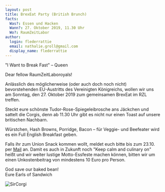 ```yaml
---
layout: post
title: BrexEat Party (British Brunch)
facts:
  Was?: Essen und Hacken
  Wann?: 27. Oktober 2019, 11.30 Uhr
  Wo?: RaumZeitLabor
author:
  login: flederrattie
  email: nathalie.groll@gmail.com
  display_name: flederrattie
---
```


"I Want to Break Fast" – Queen

Dear fellow RaumZeitLaboroyals!

Anlässlich des möglicherweise (oder auch doch noch nicht) bevorstehenden EU-Austritts des Vereinigten Königreichs, wollen wir uns am Sonntag, den 27. Oktober 2019 zum gemeinsamen BrexEat im RZL treffen.

Steckt eure schönste Tudor-Rose-Spiegeleibrosche ans Jäckchen und sattelt die Corgis, denn ab 11.30 Uhr gibt es nicht nur einen Toast auf unsere britischen Nachbarn.

Würstchen, Hash Browns, Porridge, Bacon – für Veggie- und Beefeater wird es ein Full English Breakfast geben.

Falls ihr zum Union Snack kommen wollt, meldet euch bitte bis zum 23.10. per [Mail](mailto:nathalie.groll@gmail.com) an.
Damit es auch in Zukunft noch "Keep calm and culinary on" heißt und wir weiter lustige Motto-Essfeste machen können, bitten wir um einen Unkostenbeitrag von mindestens 10 Euro pro Person.

God save our baked bean!<br/>
Eure Earls of Sandwich


![SirCorgi](/assets/sircorgi.jpg)
